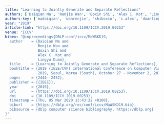 ```yaml
---
title: "Learning to Jointly Generate and Separate Reflections"
authors: ['Daiqian Ma', 'Renjie Wan', 'Boxin Shi', 'Alex C. Kot', 'Lingyu Duan']
authors-key: ['madaiqian', 'wanrenjie', 'shiboxin', 'c.alex', 'duanlingyu']
year: "2019"
article-link: "https://doi.org/10.1109/ICCV.2019.00253"
venue: "ICCV"
bibex: "@inproceedings{DBLP:conf/iccv/MaWSKD19,
  author    = {Daiqian Ma and
               Renjie Wan and
               Boxin Shi and
               Alex C. Kot and
               Lingyu Duan},
  title     = {Learning to Jointly Generate and Separate Reflections},
  booktitle = {2019 {IEEE/CVF} International Conference on Computer Vision, {ICCV}
               2019, Seoul, Korea (South), October 27 - November 2, 2019},
  pages     = {2444--2452},
  publisher = {{IEEE}},
  year      = {2019},
  url       = {https://doi.org/10.1109/ICCV.2019.00253},
  doi       = {10.1109/ICCV.2019.00253},
  timestamp = {Thu, 05 Mar 2020 13:43:22 +0100},
  biburl    = {https://dblp.org/rec/conf/iccv/MaWSKD19.bib},
  bibsource = {dblp computer science bibliography, https://dblp.org}
}"
---
```

